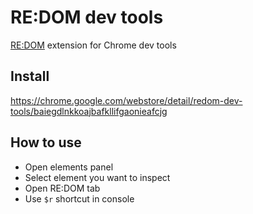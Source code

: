 # RE:DOM dev tools
[RE:DOM](https://redom.js.org) extension for Chrome dev tools

## Install
https://chrome.google.com/webstore/detail/redom-dev-tools/baiegdlnkkoajbafkllifgaonieafcjg

## How to use
- Open elements panel
- Select element you want to inspect
- Open RE:DOM tab
- Use `$r` shortcut in console
